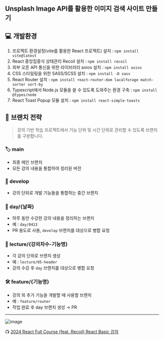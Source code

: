 ## Unsplash Image API를 활용한 이미지 검색 사이트 만들기

## 💻 개발환경
1. 프로젝트 환경설정(vite를 활용한 React 프로젝트) 설치 : 	`npm install vite@latest` <br/>
2. React 중앙집중식 상태관리 Recoil 설치 : `npm install recoil` <br/>
3. 외부 오픈 API 통신을 위한 라이브러리 axios 설치 : `npm install axios` <br/>
4. CSS 스타일링을 위한 SASS/SCSS 설치 : `npm install -D sass` <br/>
5. React Router 설치 : `npm install react-router-dom lacalforage match-sorter sort-by` <br/>
6. Typescript에서 Node.js 모듈을 쓸 수 있도록 도와주는 환경 구축 : `npm install @types/node` <br/>
7. React Toast Popup 모듈 설치 : `npm install react-simple-toasts` <br/>

## 📌 브랜치 전략

> 강의 기반 학습 프로젝트에서 기능 단위 및 시간 단위로 관리할 수 있도록 브랜치를 구분합니다.
> 

### 🏷️ main

- 최종 메인 브랜치
- 모든 강의 내용을 통합하여 정리된 버전

### 🧪 develop

- 강의 단위로 개발 기능들을 통합하는 중간 브랜치

### 📅 day/{날짜}

- 하루 동안 수강한 강의 내용을 정리하는 브랜치
- 예 : `day/0413`
- PR 용도로 사용, `develop` 브랜치를 대상으로 병합 요청

### 📘 lecture/{강의차수-기능명}

- 각 강의 단위로 브랜치 생성
- 예 : `lecture/05-header`
- 강의 수강 후 `day` 브랜치를 대상으로 병합 요청

### 🛠️ feature/{기능명}

- 강의 외 추가 기능을 개발할 때 사용할 브랜치
- 예 : `feature/router`
- 작업 완료 후 day 브랜치 생성 → PR
---
![image](https://github.com/user-attachments/assets/87936264-2742-4d8b-9330-50f2015fac57)

📺 [2024 React Full Course (feat. Recoil) React Basic 강의](https://youtu.be/Yv5tSNr4h2c?si=cIBt-N91Y3j-zKzE)
